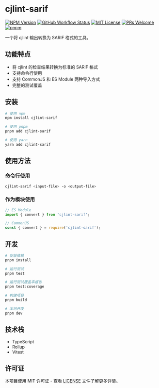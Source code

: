 # cjlint-sarif

[![NPM Version](https://img.shields.io/npm/v/cjlint-sarif)](https://www.npmjs.com/package/cjlint-sarif)
[![GitHub Workflow Status](https://img.shields.io/github/actions/workflow/status/Zxilly/cjlint-sarif/test.yml?branch=master)](https://github.com/Zxilly/cjlint-sarif/actions)
[![MIT License](https://img.shields.io/badge/license-MIT-blue.svg)](LICENSE)
[![PRs Welcome](https://img.shields.io/badge/PRs-welcome-brightgreen.svg)](https://github.com/cjlint-sarif/cjlint-sarif/pulls)
[![pnpm](https://img.shields.io/badge/maintained%20with-pnpm-cc00ff.svg)](https://pnpm.io/)

一个将 cjlint 输出转换为 SARIF 格式的工具。

## 功能特点

- 将 cjlint 的检查结果转换为标准的 SARIF 格式
- 支持命令行使用
- 支持 CommonJS 和 ES Module 两种导入方式
- 完整的测试覆盖

## 安装

```bash
# 使用 npm
npm install cjlint-sarif

# 使用 pnpm
pnpm add cjlint-sarif

# 使用 yarn
yarn add cjlint-sarif
```

## 使用方法

### 命令行使用

```bash
cjlint-sarif <input-file> -o <output-file>
```

### 作为模块使用

```typescript
// ES Module
import { convert } from 'cjlint-sarif';

// CommonJS
const { convert } = require('cjlint-sarif');
```

## 开发

```bash
# 安装依赖
pnpm install

# 运行测试
pnpm test

# 运行测试覆盖率报告
pnpm test:coverage

# 构建项目
pnpm build

# 本地开发
pnpm dev
```

## 技术栈

- TypeScript
- Rollup
- Vitest

## 许可证

本项目使用 MIT 许可证 - 查看 [LICENSE](LICENSE) 文件了解更多详情。
